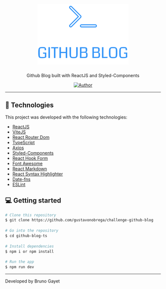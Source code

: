 <h1 align='center'>
    <img src="src/assets/logo.svg" alt="">
</h1>

<p align="center">Github Blog built with ReactJS and Styled-Components</p>

<p align="center">
   <a href="https://github.com/brunogayet">
    <img src="https://avatars.githubusercontent.com/u/6998981?v=4" alt="Author">
   </a>
</p>

<hr />

## 🚀 Technologies

This project was developed with the following technologies:

- [ReactJS](https://reactjs.org/)
- [ViteJS](https://vitejs.dev/)
- [React Router Dom](https://reactrouter.com/)
- [TypeScript](https://www.typescriptlang.org/)
- [Axios](https://github.com/axios/axios)
- [Styled-Components](https://styled-components.com/)
- [React Hook Form](https://react-hook-form.com/)
- [Font Awesome](https://fontawesome.com/)
- [React Markdown](https://github.com/remarkjs/react-markdown)
- [React Syntax Highlighter](https://github.com/react-syntax-highlighter/react-syntax-highlighter)
- [Date-fns](https://date-fns.org/)
- [ESLint](https://eslint.org/)



## 💻  Getting started

```bash
# Clone this repository
$ git clone https://github.com/gustavonobrega/challenge-github-blog

# Go into the repository
$ cd github-blog-ts

# Install dependencies
$ npm i or npm install

# Run the app
$ npm run dev
```

---

Developed by Bruno Gayet